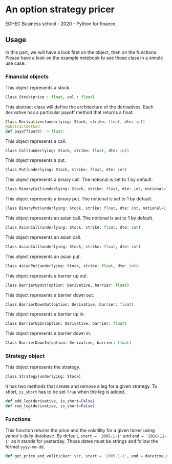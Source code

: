 # An option strategy pricer
EDHEC Business school - 2020 - Python for finance


## Usage

In this part, we will have a look first on the object, then on the functions. Please have a look on the example notebook to see those class in a simple use case.

### Financial objects

This object represents a stock.
```python
Class Stock(price : float, vol : float)
```

This abstract class will define the architecture of the derivatives. Each derivative has a particular payoff method that returns a float.
```python
Class Derivatives(underlying: Stock, strike: float, dte: int) 
@abstractmethod
def payoff(path) -> float:
```

This object represents a call.
```python
Class Call(underlying: Stock, strike: float, dte: int)
```

This object represents a put.
```python
Class Put(underlying: Stock, strike: float, dte: int)
```

This object represents a binary call. The notional is set to 1 by default.
```python
Class BinaryCall(underlying: Stock, strike: float, dte: int, notional=1)
```

This object represents a binary put. The notional is set to 1 by default.
```python
Class BinaryPut(underlying: Stock, strike: float, dte: int, notional=1)
```


This object represents an asian call. The notional is set to 1 by default.
```python
Class AsianCall(underlying: Stock, strike: float, dte: int)
```

This object represents an asian call.
```python
Class AsianCall(underlying: Stock, strike: float, dte: int)
```


This object represents an asian put.
```python
Class AsianPut(underlying: Stock, strike: float, dte: int)
```


This object represents a barrier up out.
```python
Class BarrierUpOut(option: Derivative, barrier: float)
```

This object represents a barrier down out.
```python
Class BarrierDownOut(option: Derivative, barrier: float)
```

This object represents a barrier up in.
```python
Class BarrierUpIn(option: Derivative, barrier: float)
```

This object represents a barrier down in.
```python
Class BarrierDownIn(option: Derivative, barrier: float)
```

### Strategy object

This object represents the strategy. 
```python
Class Strategy(underlying: Stock)
```
It has two methods that create and remove a leg for a given strategy. To short, `is_short` has to be set `True` when the leg is added.
```python
def add_leg(derivative, is_short=False)
def rem_leg(derivative, is_short=False)
```

### Functions

This function returns the price and the volatility for a given ticker using yahoo's daily database. By default, `start = '2005-1-1'` and `end = '2020-12-1'` as it stands for yesterday. 
Those dates must be strings and follow the format `yyyy-mm-dd`.
```python
def get_price_and_vol(ticker: str, start = '2005-1-1', end = datetime.date.today().strftime("%Y-%m-%d")):
```

